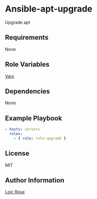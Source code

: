 # Ansible-apt-upgrade

Upgrade apt

## Requirements

None

## Role Variables

[Vars](/defaults/main.yml)

## Dependencies

None

## Example Playbook

```yaml
- hosts: servers
  roles:
    - { role: role-upgrade }
```

## License

MIT

## Author Information

[Loic Roux](loicroux.com)
